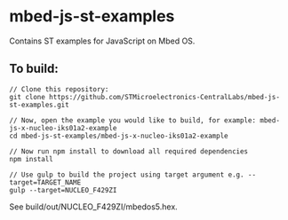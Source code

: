 # mbed-js-st-examples
Contains ST examples for JavaScript on Mbed OS.


## To build:


```
// Clone this repository:
git clone https://github.com/STMicroelectronics-CentralLabs/mbed-js-st-examples.git

// Now, open the example you would like to build, for example: mbed-js-x-nucleo-iks01a2-example
cd mbed-js-st-examples/mbed-js-x-nucleo-iks01a2-example

// Now run npm install to download all required dependencies
npm install

// Use gulp to build the project using target argument e.g. --target=TARGET_NAME
gulp --target=NUCLEO_F429ZI
```

See build/out/NUCLEO_F429ZI/mbedos5.hex.
